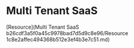 # Multi Tenant SaaS

[Resource](Multi Tenant SaaS b26cdf3a5f0a45c9978bad7d5d9c8e96/Resource 1c8e2affec494368b512e3ef4b3e7c51.md)